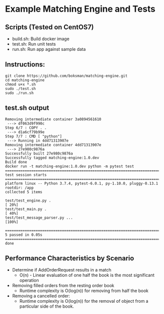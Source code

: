 # Example Matching Engine and Tests

## Scripts (Tested on CentOS7)

- build.sh: Build docker image
- test.sh: Run unit tests
- run.sh: Run app against sample data


## Instructions: 
```
git clone https://github.com/boksman/matching-engine.git
cd matching-engine
chmod u+x *.sh
sudo ./test.sh  
sudo ./run.sh
```
## test.sh output
```
Removing intermediate container 3a0894561610
 ---> df063d9f990c
Step 6/7 : COPY . .
 ---> d1a6cf79b99e
Step 7/7 : CMD [ "python"]
 ---> Running in 4dd71313907e
Removing intermediate container 4dd71313907e
 ---> 27e980c9876a
Successfully built 27e980c9876a
Successfully tagged matching-engine:1.0.dev
Build done
docker run -t matching-engine:1.0.dev python -m pytest test
============================================================================ test session starts ============================================================================
platform linux -- Python 3.7.4, pytest-6.0.1, py-1.10.0, pluggy-0.13.1
rootdir: /app
collected 5 items

test/test_engine.py .                                                                                                                                                 [ 20%]
test/test_main.py .                                                                                                                                                   [ 40%]
test/test_message_parser.py ...                                                                                                                                       [100%]

============================================================================= 5 passed in 0.05s =============================================================================
done

```




## Performance Characteristics by Scenario
- Determine if AddOrderRequest results in a match
  - O(n)  - Linear evaluation of one half the book is the most significant operation
- Removing filled orders from the resting order book
  - Runtime complexity is O(log(n)) for removing from half the book 
- Removing a cancelled order: 
  - Runtime complexity is O(log(n)) for the removal of object from a particular side of the book.  


